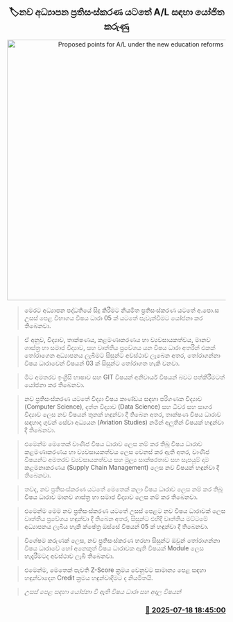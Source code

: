 <p align='center'><b><h2 align='center' title='Proposed points for A/L under the new education reforms'>🏷නව අධ්‍යාපන ප්‍රතිසංස්කරණ යටතේ A/L සඳහා යෝජිත කරුණු </h2></b></p>
<p align='center'><img src='https://helakuru.sgp1.cdn.digitaloceanspaces.com/esana/images/lib/යෝජිත නව අධ්‍යාපන ප්‍රතිසංස්කරණ.jpg' width='600' alt='Proposed points for A/L under the new education reforms'></p>

> මෙර​ට අධ්‍යාපන පද්ධතියේ සිදු කිරීමට නියමිත ප්‍රතිසංස්කරණ යටතේ අ.පො.ස උසස් පෙළ විභාගය විෂය ධාරා 05 ක් යටතේ පැවැත්වීමට යෝජනා කර තිබෙනවා.

> ඒ අනුව, විද්‍යාව, තාක්ෂණය, කළමණාකරණය හා ව්‍යවසායකත්වය, මානව ශාස්ත්‍ර හා සමාජ විද්‍යාව, සහ වෘත්තීය ප්‍රවේශය යන විෂය ධාරා අතරින් එකක් තෝරාගෙන අධ්‍යාපනය ලැබීමට සිසුන්ට අවස්ථාව ලැබෙන අතර, තෝරාගන්නා විෂය ධාරාවෙන් විෂයන් 03 ක් සිසුන්ට තෝරාගත හැකි වනවා. 

> මීට අමතර​ව ඉංග්‍රීසි භාෂාව සහ GIT විෂයන් අනිවාර්ය විෂයන් බවට පත්කිරීමටත් යෝජනා ක​ර තිබෙනවා.   

> නව ප්‍රතිසංස්කරණ යට​තේ විද්‍යා විෂය කාණ්ඩය සඳහා පරිගණක විද්‍යාව (Computer Science), දත්ත විද්‍යාව (Data Science) සහ ධීවර සහ සාගර විද්‍යාව ලෙස නව විෂයන් තුනක් හඳුන්වා දී තිබෙන අතර, තාක්ෂණ විෂය ධාරාව සඳහාද ගුවන් සේවා අධ්‍යයන (Aviation Studies) නමින් අලුතින් විෂයක් හඳුන්වා දී තිබෙනවා.

> එමෙන්​ම මෙතෙක් වාණි​ජ විෂය ධාරාව ලෙස නම් කර තිබූ විෂය ධාරා​ව කළමණාකරණය හා ව්‍යවසායකත්වය ලෙස වෙනස් කර ඇති අතර, වාණි​ජ විෂයන්ට අමතරව ව්‍යවසා​යකත්වය සහ මූල්‍ය සාක්ෂරතා​ව සහ සැපයුම් දාම කළමනාකරණය (Supply Chain Management) ලෙස නව විෂයන් හඳුන්වා දී තිබෙනවා.

> තව​ද, නව ප්‍රතිසංස්කරණ යට​තේ මෙතෙක් කලා විෂය ධාරාව ලෙස නම් කර තිබූ විෂය ධාරාව මානව ශාස්ත්‍ර හා සමාජ විද්‍යාව ලෙස නම් කර තිබෙනවා. 

> එමෙන්ම මෙම නව ප්‍රතිසංස්කරණ යට​තේ උසස් පෙළට න​ව විෂය ධාරාවක් ලෙස වෘත්තීය ප්‍රවේශය හඳුන්වා දී තිබෙන අතර, සිසුන්ට එහිදී වෘත්තීය මට්ටමේ අධ්‍යාපනය ලැබිය හැකි ක්ෂේත්‍ර ඔස්සේ විෂයන් 05 ක් හඳුන්වා දී තිබෙනවා.

> විශේෂම කරුණක් ලෙස, නව ප්‍රතිසංස්කරණ හරහා සිසුන්ට ඔවුන් තෝරාගන්නා විෂය ධාරාවේ හෝ අනෙකුත් විෂය ධාරාවක ඇති විෂයක් Module ලෙස හැදෑරීමටද අවස්ථාව ලැබී තිබෙනවා. 

> එමෙන්ම, මෙතෙක් පැවති Z-Score ක්‍රමය වෙනුවට​ සාමාන්‍ය පෙළ සඳහා හඳුන්වාදෙන Credit ක්‍රමය හඳුන්වාදීමට ද නියමිතයි.

> <em>උසස් පෙළ සඳහා යෝජනා වී ඇති විෂය ධාරා සහ අදා​ල විෂයන්</em>



<h3 align='right'><a href='https://www.helakuru.lk/esana/p/111983/'>📅 2025-07-18 18:45:00</a></h3>
